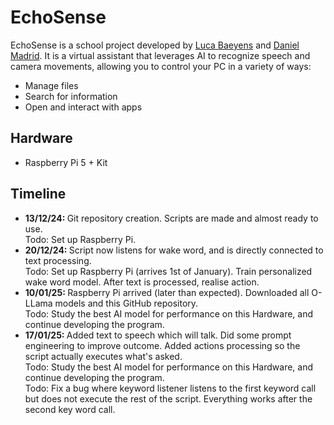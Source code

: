 <h1>EchoSense</h1>

<p>
  EchoSense is a school project developed by <a href='https://lucabae.pages.dev' target='_blank'>Luca Baeyens</a> and <a href='https://madriddaniel.com/' target='_blank'>Daniel Madrid</a>.
  It is a virtual assistant that leverages AI to recognize speech and camera movements, allowing you to control your PC in a variety of ways:
</p>
<ul>
  <li>Manage files</li>
  <li>Search for information</li>
  <li>Open and interact with apps</li>
</ul>
<h2>Hardware</h2>
<p>
  <ul>
    <li>
      Raspberry Pi 5 + Kit
    </li>
  </ul>
</p>

<h2>Timeline</h2>
<ul>
  <li>
    <strong>
      13/12/24:
    </strong>
    Git repository creation. Scripts are made and almost ready to use.
    <br>
    Todo: Set up Raspberry Pi.
  </li>
  <li>
    <strong>
      20/12/24:
    </strong>
    Script now listens for wake word, and is directly connected to text processing.
    <br>
    Todo: Set up Raspberry Pi (arrives 1st of January).
    Train personalized wake word model.
    After text is processed, realise action.
  </li>
  <li>
    <strong>
      10/01/25:
    </strong>
    Raspberry Pi arrived (later than expected).
    Downloaded all O-LLama models and this GitHub repository.
    <br>
    Todo: Study the best AI model for performance on this Hardware, and continue developing the program.
  </li>
    <li>
    <strong>
      17/01/25:
    </strong>
    Added text to speech which will talk.
    Did some prompt engineering to improve outcome.
    Added actions processing so the script actually executes what's asked.
    <br>
    Todo: Study the best AI model for performance on this Hardware, and continue developing the program.
    <br/>
    Todo: Fix a bug where keyword listener listens to the first keyword call but does not execute the rest of the script. Everything works after the second key word call.
  </li>
</ul>
